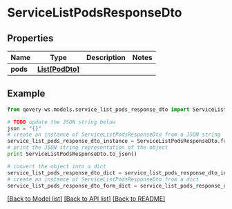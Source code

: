 # ServiceListPodsResponseDto


## Properties

Name | Type | Description | Notes
------------ | ------------- | ------------- | -------------
**pods** | [**List[PodDto]**](PodDto.md) |  | 

## Example

```python
from qovery-ws.models.service_list_pods_response_dto import ServiceListPodsResponseDto

# TODO update the JSON string below
json = "{}"
# create an instance of ServiceListPodsResponseDto from a JSON string
service_list_pods_response_dto_instance = ServiceListPodsResponseDto.from_json(json)
# print the JSON string representation of the object
print ServiceListPodsResponseDto.to_json()

# convert the object into a dict
service_list_pods_response_dto_dict = service_list_pods_response_dto_instance.to_dict()
# create an instance of ServiceListPodsResponseDto from a dict
service_list_pods_response_dto_form_dict = service_list_pods_response_dto.from_dict(service_list_pods_response_dto_dict)
```
[[Back to Model list]](../README.md#documentation-for-models) [[Back to API list]](../README.md#documentation-for-api-endpoints) [[Back to README]](../README.md)


